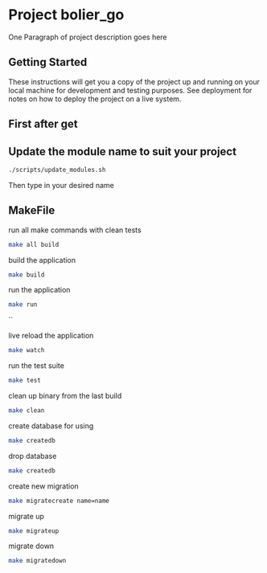 # Project bolier_go

One Paragraph of project description goes here

## Getting Started

These instructions will get you a copy of the project up and running on your local machine for development and testing purposes. See deployment for notes on how to deploy the project on a live system.

## First after get
## Update the module name to suit your project
```bash
./scripts/update_modules.sh
```
Then type in your desired name

## MakeFile

run all make commands with clean tests
```bash
make all build
```

build the application
```bash
make build
```

run the application
```bash
make run
```
``

live reload the application
```bash
make watch
```

run the test suite
```bash
make test
```

clean up binary from the last build
```bash
make clean
```
create database for using
```bash
make createdb
```
drop database
```bash
make createdb
```
create new migration
```bash
make migratecreate name=name
```
migrate up
```bash
make migrateup
```
migrate down
```bash
make migratedown
```
